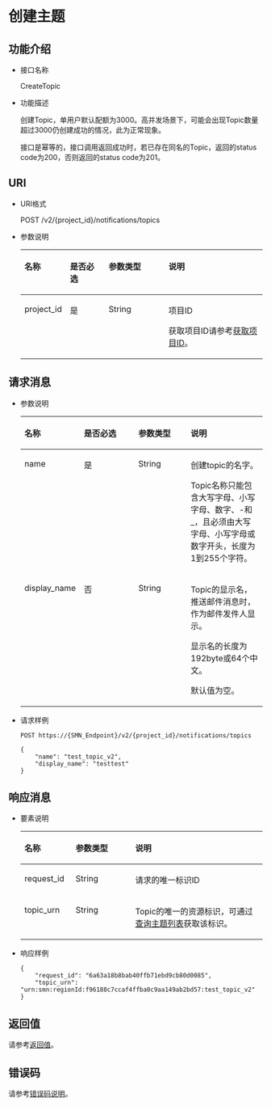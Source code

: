 # 创建主题<a name="smn_api_51001"></a>

## 功能介绍<a name="section9931723184157"></a>

-   接口名称

    CreateTopic


-   功能描述

    创建Topic，单用户默认配额为3000。高并发场景下，可能会出现Topic数量超过3000仍创建成功的情况，此为正常现象。

    接口是幂等的，接口调用返回成功时，若已存在同名的Topic，返回的status code为200，否则返回的status code为201。


## URI<a name="section59578064184157"></a>

-   URI格式

    POST /v2/\{project\_id\}/notifications/topics


-   参数说明

    <a name="table29213141184157"></a>
    <table><thead align="left"><tr id="row19251397184157"><th class="cellrowborder" valign="top" width="18.3%" id="mcps1.1.5.1.1"><p id="p15859347184157"><a name="p15859347184157"></a><a name="p15859347184157"></a>名称</p>
    </th>
    <th class="cellrowborder" valign="top" width="16.07%" id="mcps1.1.5.1.2"><p id="p9538705184157"><a name="p9538705184157"></a><a name="p9538705184157"></a>是否必选</p>
    </th>
    <th class="cellrowborder" valign="top" width="24.83%" id="mcps1.1.5.1.3"><p id="p34437607184157"><a name="p34437607184157"></a><a name="p34437607184157"></a>参数类型</p>
    </th>
    <th class="cellrowborder" valign="top" width="40.8%" id="mcps1.1.5.1.4"><p id="p37982782184157"><a name="p37982782184157"></a><a name="p37982782184157"></a>说明</p>
    </th>
    </tr>
    </thead>
    <tbody><tr id="row29823245184157"><td class="cellrowborder" valign="top" width="18.3%" headers="mcps1.1.5.1.1 "><p id="p66872662184157"><a name="p66872662184157"></a><a name="p66872662184157"></a>project_id</p>
    </td>
    <td class="cellrowborder" valign="top" width="16.07%" headers="mcps1.1.5.1.2 "><p id="p47976511184157"><a name="p47976511184157"></a><a name="p47976511184157"></a>是</p>
    </td>
    <td class="cellrowborder" valign="top" width="24.83%" headers="mcps1.1.5.1.3 "><p id="p60892144184157"><a name="p60892144184157"></a><a name="p60892144184157"></a>String</p>
    </td>
    <td class="cellrowborder" valign="top" width="40.8%" headers="mcps1.1.5.1.4 "><p id="p59334239154910"><a name="p59334239154910"></a><a name="p59334239154910"></a>项目ID</p>
    <p id="p33316626184157"><a name="p33316626184157"></a><a name="p33316626184157"></a>获取项目ID请参考<a href="获取项目ID.md">获取项目ID</a>。</p>
    </td>
    </tr>
    </tbody>
    </table>


## 请求消息<a name="section16815303184157"></a>

-   参数说明

    <a name="table65343646184157"></a>
    <table><thead align="left"><tr id="row24199091184157"><th class="cellrowborder" valign="top" width="21.10788921107889%" id="mcps1.1.5.1.1"><p id="p13969361184157"><a name="p13969361184157"></a><a name="p13969361184157"></a>名称</p>
    </th>
    <th class="cellrowborder" valign="top" width="23.897610238976103%" id="mcps1.1.5.1.2"><p id="p57776496184157"><a name="p57776496184157"></a><a name="p57776496184157"></a>是否必选</p>
    </th>
    <th class="cellrowborder" valign="top" width="22.377762223777623%" id="mcps1.1.5.1.3"><p id="p49384632184157"><a name="p49384632184157"></a><a name="p49384632184157"></a>参数类型</p>
    </th>
    <th class="cellrowborder" valign="top" width="32.61673832616738%" id="mcps1.1.5.1.4"><p id="p40732240184157"><a name="p40732240184157"></a><a name="p40732240184157"></a>说明</p>
    </th>
    </tr>
    </thead>
    <tbody><tr id="row16731537184157"><td class="cellrowborder" valign="top" width="21.10788921107889%" headers="mcps1.1.5.1.1 "><p id="p13077258184157"><a name="p13077258184157"></a><a name="p13077258184157"></a>name</p>
    </td>
    <td class="cellrowborder" valign="top" width="23.897610238976103%" headers="mcps1.1.5.1.2 "><p id="p52625012184157"><a name="p52625012184157"></a><a name="p52625012184157"></a>是</p>
    </td>
    <td class="cellrowborder" valign="top" width="22.377762223777623%" headers="mcps1.1.5.1.3 "><p id="p44473009184157"><a name="p44473009184157"></a><a name="p44473009184157"></a>String</p>
    </td>
    <td class="cellrowborder" valign="top" width="32.61673832616738%" headers="mcps1.1.5.1.4 "><p id="p45543947184157"><a name="p45543947184157"></a><a name="p45543947184157"></a>创建topic的名字。</p>
    <p id="p979550192113"><a name="p979550192113"></a><a name="p979550192113"></a>Topic名称只能包含大写字母、小写字母、数字、-和_，且必须由大写字母、小写字母或数字开头，长度为1到255个字符。</p>
    </td>
    </tr>
    <tr id="row49758753184157"><td class="cellrowborder" valign="top" width="21.10788921107889%" headers="mcps1.1.5.1.1 "><p id="p3927189184157"><a name="p3927189184157"></a><a name="p3927189184157"></a>display_name</p>
    </td>
    <td class="cellrowborder" valign="top" width="23.897610238976103%" headers="mcps1.1.5.1.2 "><p id="p49666922184157"><a name="p49666922184157"></a><a name="p49666922184157"></a>否</p>
    </td>
    <td class="cellrowborder" valign="top" width="22.377762223777623%" headers="mcps1.1.5.1.3 "><p id="p35509001184157"><a name="p35509001184157"></a><a name="p35509001184157"></a>String</p>
    </td>
    <td class="cellrowborder" valign="top" width="32.61673832616738%" headers="mcps1.1.5.1.4 "><p id="p6330530816482"><a name="p6330530816482"></a><a name="p6330530816482"></a>Topic的显示名，推送邮件消息时，作为邮件发件人显示。</p>
    <p id="p11282828192211"><a name="p11282828192211"></a><a name="p11282828192211"></a>显示名的长度为192byte或64个中文。</p>
    <p id="p7371996273"><a name="p7371996273"></a><a name="p7371996273"></a>默认值为空。</p>
    </td>
    </tr>
    </tbody>
    </table>


-   请求样例

    ```
    POST https://{SMN_Endpoint}/v2/{project_id}/notifications/topics
    ```

    ```
    {
        "name": "test_topic_v2",
        "display_name": "testtest"
    }
    ```


## 响应消息<a name="section26706597184157"></a>

-   要素说明

    <a name="table741793184157"></a>
    <table><thead align="left"><tr id="row65023299184157"><th class="cellrowborder" valign="top" width="21.13%" id="mcps1.1.4.1.1"><p id="p32395875184157"><a name="p32395875184157"></a><a name="p32395875184157"></a>名称</p>
    </th>
    <th class="cellrowborder" valign="top" width="24.6%" id="mcps1.1.4.1.2"><p id="p6820199184157"><a name="p6820199184157"></a><a name="p6820199184157"></a>参数类型</p>
    </th>
    <th class="cellrowborder" valign="top" width="54.269999999999996%" id="mcps1.1.4.1.3"><p id="p15565240184157"><a name="p15565240184157"></a><a name="p15565240184157"></a>说明</p>
    </th>
    </tr>
    </thead>
    <tbody><tr id="row50957918184157"><td class="cellrowborder" valign="top" width="21.13%" headers="mcps1.1.4.1.1 "><p id="p33950725184157"><a name="p33950725184157"></a><a name="p33950725184157"></a>request_id</p>
    </td>
    <td class="cellrowborder" valign="top" width="24.6%" headers="mcps1.1.4.1.2 "><p id="p65654167184157"><a name="p65654167184157"></a><a name="p65654167184157"></a>String</p>
    </td>
    <td class="cellrowborder" valign="top" width="54.269999999999996%" headers="mcps1.1.4.1.3 "><p id="p16387326184157"><a name="p16387326184157"></a><a name="p16387326184157"></a>请求的唯一标识ID</p>
    </td>
    </tr>
    <tr id="row983478184157"><td class="cellrowborder" valign="top" width="21.13%" headers="mcps1.1.4.1.1 "><p id="p12552895184157"><a name="p12552895184157"></a><a name="p12552895184157"></a>topic_urn</p>
    </td>
    <td class="cellrowborder" valign="top" width="24.6%" headers="mcps1.1.4.1.2 "><p id="p10151609184157"><a name="p10151609184157"></a><a name="p10151609184157"></a>String</p>
    </td>
    <td class="cellrowborder" valign="top" width="54.269999999999996%" headers="mcps1.1.4.1.3 "><p id="p16974028184157"><a name="p16974028184157"></a><a name="p16974028184157"></a>Topic的唯一的资源标识，可通过<a href="查询主题列表.md">查询主题列表</a>获取该标识。</p>
    </td>
    </tr>
    </tbody>
    </table>


-   响应样例

    ```
    {
        "request_id": "6a63a18b8bab40ffb71ebd9cb80d0085",
        "topic_urn": "urn:smn:regionId:f96188c7ccaf4ffba0c9aa149ab2bd57:test_topic_v2"
    }
    ```


## 返回值<a name="section15080701184157"></a>

请参考[返回值](返回值.md)。

## 错误码<a name="section73211020122511"></a>

请参考[错误码说明](错误码说明.md)。

